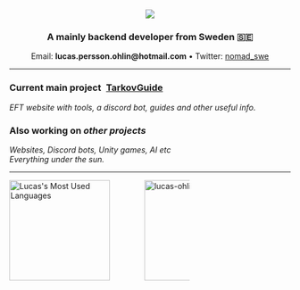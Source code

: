 <h1 align="center">
  <a href="https://git.io/typing-svg">
    <img align src="https://readme-typing-svg.herokuapp.com/?font=Righteous&size=35&center=true&vCenter=true&width=500&height=70&duration=4000&lines=Hello!+;I’m+Lucas+Persson+Öhlin!;&color=349beb&repeat=true" />
  </a>
</h1>
<h3 align="center">A mainly backend developer from Sweden 🇸🇪</h3>
<p align="center">Email: <strong>lucas.persson.ohlin@hotmail.com</strong> • Twitter: <a href="https://x.com/nomad_swe">nomad_swe</a></p>

<hr/>
<h3 align="left">
  Current main project
  <a href="https://tarkovguide.net/" style="margin-left: 5px;">
    <strong>TarkovGuide</strong>
  </a>
</h3>
<i align="center">
  EFT website with tools, a discord bot, guides and other useful info.
</i>
<br/>
<h3 align="left">
  Also working on <i>other projects</i>
</h3>
<i align="center">
  Websites, Discord bots, Unity games, AI etc<br/>Everything under the sun.
</i>
<hr/>

<div align="left" style="display: flex; flex-wrap: wrap;">
  <img src="https://github-readme-stats.vercel.app/api/top-langs/?username=lucas-ohlin&layout=compact&hide_border=true&langs_count=8&card_width=400" alt="Lucas's Most Used Languages" height="180" style="flex: 1 1 100%; max-width: 48%; margin-bottom: 10px;"/>
  <a href="https://git.io/streak-stats">
    <img src="https://github-readme-streak-stats-seven-azure.vercel.app?user=lucas-ohlin&theme=white&hide_border=true" alt="lucas-ohlin" height="180" style="flex: 1 1 100%; max-width: 45%;"/>
  </a>
</div>
